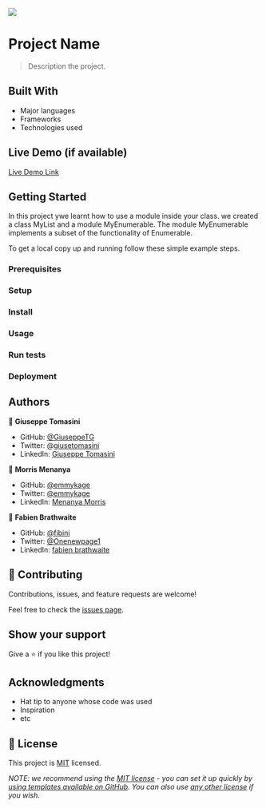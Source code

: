 ![](https://img.shields.io/badge/Microverse-blueviolet)

# Project Name

> Description the project.


## Built With

- Major languages
- Frameworks
- Technologies used

## Live Demo (if available)

[Live Demo Link](https://livedemo.com)


## Getting Started
In this project ywe learnt how to use a module inside your class. we created a class MyList and a module MyEnumerable. The module MyEnumerable implements a subset of the functionality of Enumerable.

To get a local copy up and running follow these simple example steps.

### Prerequisites

### Setup

### Install

### Usage

### Run tests

### Deployment



## Authors

👤 **Giuseppe Tomasini**

- GitHub: [@GiuseppeTG](https://github.com/GiuseppeTG)
- Twitter: [@giusetomasini](https://twitter.com/giusetomasini)
- LinkedIn: [Giuseppe Tomasini](https://www.linkedin.com/in/giuseppe-tomasini-67ba101a8/)

👤 **Morris Menanya**

- GitHub: [@emmykage](https://github.com/Emmykage)
- Twitter: [@emmykage](https://twitter.com/omayiobenj)
- LinkedIn: [Menanya Morris](https://www.linkedin.com/in/morris-menanya-a51985104/)

👤 **Fabien Brathwaite**

- GitHub: [@fibini](https://github.com/fibini)
- Twitter: [@Onenewpage1](https://twitter.com/Onenewpage1)
- LinkedIn: [fabien brathwaite](https://www.linkedin.com/in/fabien-brathwaite-91150822a/)
## 🤝 Contributing

Contributions, issues, and feature requests are welcome!

Feel free to check the [issues page](../../issues/).

## Show your support

Give a ⭐️ if you like this project!

## Acknowledgments

- Hat tip to anyone whose code was used
- Inspiration
- etc

## 📝 License

This project is [MIT](./LICENSE) licensed.

_NOTE: we recommend using the [MIT license](https://choosealicense.com/licenses/mit/) - you can set it up quickly by [using templates available on GitHub](https://docs.github.com/en/communities/setting-up-your-project-for-healthy-contributions/adding-a-license-to-a-repository). You can also use [any other license](https://choosealicense.com/licenses/) if you wish._
